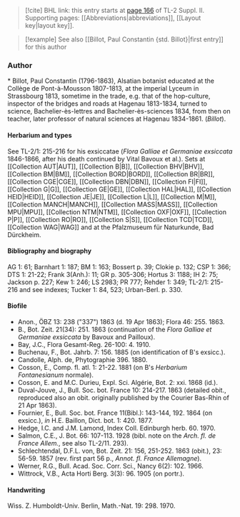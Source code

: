 > [!cite] BHL link: this entry starts at [page 166](https://www.biodiversitylibrary.org/item/103859#page/176/mode/1up) of TL-2 Suppl. II.
> Supporting pages: [[Abbreviations|abbreviations]], [[Layout key|layout key]].

> [!example] See also [[Billot, Paul Constantin {std. Billot}|first entry]] for this author

### Author

\* Billot, Paul Constantin (1796-1863), Alsatian botanist educated at the Collège de Pont-à-Mousson 1807-1813, at the imperial Lyceum in Strassbourg 1813, sometime in the trade, e.g. that of the hop-culture, inspector of the bridges and roads at Hagenau 1813-1834, turned to science, Bachelier-ès-lettres and Bachelier-ès-sciences 1834, from then on teacher, later professor of natural sciences at Hagenau 1834-1861. (*Billot*).

#### Herbarium and types

See TL-2/1: 215-216 for his exsiccatae (*Flora Galliae et Germaniae exsiccata* 1846-1866, after his death continued by Vital Bavoux et al.). Sets at [[Collection AUT|AUT]], [[Collection B|B]], [[Collection BHV|BHV]], [[Collection BM|BM]], [[Collection BORD|BORD]], [[Collection BR|BR]], [[Collection CGE|CGE]], [[Collection DBN|DBN]], [[Collection FI|FI]], [[Collection G|G]], [[Collection GE|GE]], [[Collection HAL|HAL]], [[Collection HEID|HEID]], [[Collection JE|JE]], [[Collection L|L]], [[Collection M|M]], [[Collection MANCH|MANCH]], [[Collection MASS|MASS]], [[Collection MPU|MPU]], [[Collection NTM|NTM]], [[Collection OXF|OXF]], [[Collection P|P]], [[Collection RO|RO]], [[Collection S|S]], [[Collection TCD|TCD]], [[Collection WAG|WAG]] and at the Pfalzmuseum für Naturkunde, Bad Dürckheim.

#### Bibliography and biography

AG 1: 61; Barnhart 1: 187; BM 1: 163; Bossert p. 39; Clokie p. 132; CSP 1: 366; DTS 1: 21-22; Frank 3(Anh.): 11; GR p. 305-306; Hortus 3: 1188; IH 2: 75; Jackson p. 227; Kew 1: 246; LS 2983; PR 777; Rehder 1: 349; TL-2/1: 215-216 and see indexes; Tucker 1: 84, 523; Urban-Berl. p. 330.

#### Biofile

- Anon., ÖBZ 13: 238 ("337") 1863 (d. 19 Apr 1863); Flora 46: 255. 1863.
- B., Bot. Zeit. 21(34): 251. 1863 (continuation of the *Flora Galliae et Germaniae exsiccata* by Bavoux and Pailloux).
- Bay, J.C., Flora Gesamt-Reg. 26-100: 4. 1910.
- Buchenau, F., Bot. Jahrb. 7: 156. 1885 (on identification of B's exsicc.).
- Candolle, Alph. de, Phytographie 396. 1880.
- Cosson, E., Comp. fl. atl. 1: 21-22. 1881 (on B's *Herbarium Fontanesianum* normale).
- Cosson, E. and M.C. Durieu, Expl. Sci. Algérie, Bot. 2: xxi. 1868 (id.).
- Duval-Jouve, J., Bull. Soc. bot. France 10: 214-217. 1863 (detailed obit., reproduced also an obit. originally published by the Courier Bas-Rhin of 21 Apr 1863).
- Fournier, E., Bull. Soc. bot. France 11(Bibl.): 143-144, 192. 1864 (on exsicc.), *in* H.E. Baillon, Dict. bot. 1: 420. 1877.
- Hedge, I.C. and J.M. Lamond, Index Coll. Edinburgh herb. 60. 1970.
- Salmon, C.E., J. Bot. 66: 107-113. 1928 (bibl. note on the *Arch. fl. de France Allem.*, see also TL-2/11. 293).
- Schlechtendal, D.F.L. von, Bot. Zeit. 21: 156, 251-252. 1863 (obit.), 23: 56-59. 1857 (rev. first part 56 p., *Annot. fl. France Allemagne*).
- Werner, R.G., Bull. Acad. Soc. Corr. Sci., Nancy 6(2): 102. 1966.
- Wittrock, V.B., Acta Horti Berg. 3(3): 96. 1905 (on portr.).

#### Handwriting

Wiss. Z. Humboldt-Univ. Berlin, Math.-Nat. 19: 298. 1970.

